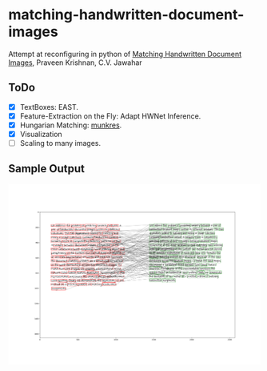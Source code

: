 # matching-handwritten-document-images
Attempt at reconfiguring in python of [Matching Handwritten Document Images](https://arxiv.org/abs/1605.05923), Praveen Krishnan, C.V. Jawahar

## ToDo

- [x] TextBoxes: EAST.
- [x] Feature-Extraction on the Fly: Adapt HWNet Inference.
- [x] Hungarian Matching: [munkres](https://github.com/bmc/munkres).
- [x] Visualization
- [ ] Scaling to many images.

## Sample Output

![arrow-plot-atm](data/matching.png)
